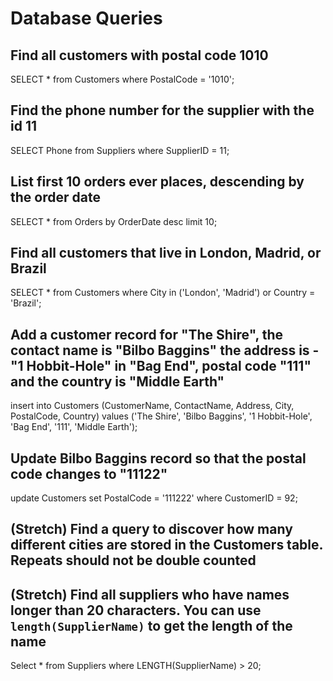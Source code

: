 # Database Queries

## Find all customers with postal code 1010

SELECT * from Customers
where PostalCode = '1010';

## Find the phone number for the supplier with the id 11

SELECT Phone from Suppliers
where SupplierID = 11;

## List first 10 orders ever places, descending by the order date

SELECT * from Orders
by OrderDate desc limit 10;

## Find all customers that live in London, Madrid, or Brazil

SELECT * from Customers
where City in ('London', 'Madrid') or Country = 'Brazil';

## Add a customer record for "The Shire", the contact name is "Bilbo Baggins" the address is -"1 Hobbit-Hole" in "Bag End", postal code "111" and the country is "Middle Earth"

insert into Customers (CustomerName, ContactName, Address, City, PostalCode, Country)
values ('The Shire', 'Bilbo Baggins', '1 Hobbit-Hole', 'Bag End', '111', 'Middle Earth');

## Update Bilbo Baggins record so that the postal code changes to "11122"

update Customers set PostalCode = '111222'
where CustomerID = 92;

## (Stretch) Find a query to discover how many different cities are stored in the Customers table. Repeats should not be double counted

## (Stretch) Find all suppliers who have names longer than 20 characters. You can use `length(SupplierName)` to get the length of the name

Select * from Suppliers
where LENGTH(SupplierName) > 20;

